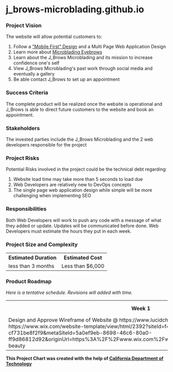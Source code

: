 # j_brows-microblading.github.io

### Project Vision
The website will allow potential customers to:
  1. Follow a ["Mobile First" Design](https://medium.com/@Vincentxia77/what-is-mobile-first-design-why-its-important-how-to-make-it-7d3cf2e29d00) and a Multi Page Web Application Design
  2. Learn more about [Microblading Eyebrows](https://en.wikipedia.org/wiki/Microblading)
  3. Learn about the J_Brows Microblading and its mission to increase confidence one's self
  4. View J_Brows Microblading's past work through social media and eventually a gallery
  5. Be able contact J_Brows to set up an appointment

### Success Criteria
 The complete product will be realized once the website is operational and J_Brows is able to direct
 future customers to the website and book an appointment.

### Stakeholders
 The invested parties include the J_Brows Microblading and the 2 web developers responsible for the project

### Project Risks
 Potential Risks involved in the project could be the technical debt regarding:
  1. Website load time may take more than 5 seconds to load due
  2. Web Developers are relatively new to DevOps concepts
  3. The single page web application design while simple will be more challenging when implementing SEO

### Responsibilities
Both Web Developers will work to push any code with a message of what they added or update. Updates will be communicated before done. Web Developers must estimate the hours they put in each week.

### Project Size and Complexity

<table>
  <tr>
    <th>Estimated Duration</th>
    <th>Estimated Cost</th>
  </tr>
   <tr>
    <td>less than 3 months</td>
    <td>Less than $6,000</td>
  </tr>
</table>

### Product Roadmap

_Here is a tentative schedule. Revisions will added with time._

<table>
  <tr>
    <th>Week 1</th>
    <th>Week 2</th>
    <th>Week 3</th>
    <th>Week 4</th>
    <th>Week 5</th>
    <th>Week 6</th>
    <th>Week 7</th>
    <th>Week 8</th>

  </tr>
  <tr>
    <td> Design and Approve Wireframe of Website @ https://www.lucidchart.com Example: https://www.wix.com/website-template/view/html/2392?siteId=f462339b-55b9-44f6-9e3d-cf731be8f2f9&metaSiteId=5a0ef9eb-8698-46c6-80a0-ff9d86812d92&originUrl=https%3A%2F%2Fwww.wix.com%2Fwebsite%2Ftemplates%2Fhtml%2Ffashion-beauty</td>
    <td>Get Website design approved</td>
    <td>Create HTML content</td>
    <td>CSS Implementation</td>
    <td>Approve CSS design</td>
    <td>Javascript Implementation</td>
    <td>Debug Website</td>
    <td>Bootstrap Website</td>
  </tr>
</table

**This Project Chart was created with the help of
[California Department of Technology](https://projectresources.cdt.ca.gov/agile/the-agile-project-charter/)**
